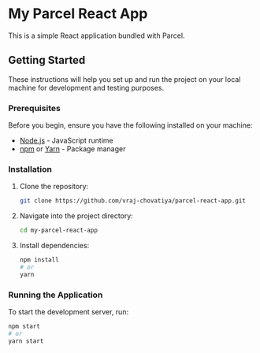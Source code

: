 # My Parcel React App

This is a simple React application bundled with Parcel.

## Getting Started

These instructions will help you set up and run the project on your local machine for development and testing purposes.

### Prerequisites

Before you begin, ensure you have the following installed on your machine:

- [Node.js](https://nodejs.org/) - JavaScript runtime
- [npm](https://www.npmjs.com/) or [Yarn](https://yarnpkg.com/) - Package manager

### Installation

1. Clone the repository:

    ```bash
    git clone https://github.com/vraj-chovatiya/parcel-react-app.git
    ```

2. Navigate into the project directory:

    ```bash
    cd my-parcel-react-app
    ```

3. Install dependencies:

    ```bash
    npm install
    # or
    yarn
    ```

### Running the Application

To start the development server, run:

```bash
npm start
# or
yarn start
